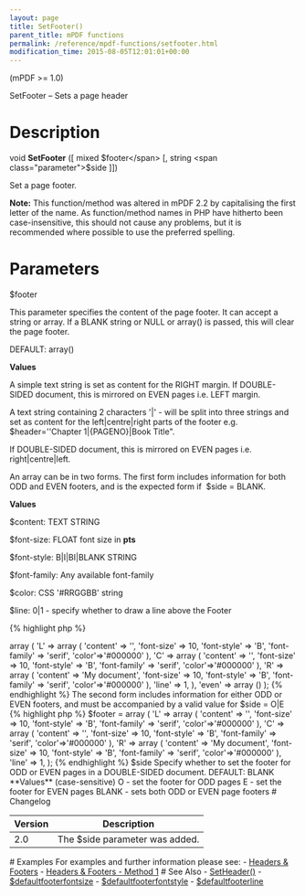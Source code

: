 ```yaml
---
layout: page
title: SetFooter()
parent_title: mPDF functions
permalink: /reference/mpdf-functions/setfooter.html
modification_time: 2015-08-05T12:01:01+00:00
---
```


(mPDF >= 1.0)

SetFooter – Sets a page header

# Description

void **SetFooter** ([ mixed <span class="parameter">$footer</span> [, string <span class="parameter">$side</span> ]])

Set a page footer.

<div class="alert alert-info" role="alert">
	<strong>Note:</strong> This function/method was altered in mPDF 2.2 by capitalising the first letter of the name.
	As function/method names in PHP have hitherto been case-insensitive, this should not cause any problems, but it is
	recommended where possible to use the preferred spelling.
</div>

# Parameters

<span class="parameter">$footer</span>

This parameter specifies the content of the page footer. It can accept a string or array. If a
<span class="smallblock">BLANK</span> string or <span class="smallblock">NULL</span> or array() is passed,
this will clear the page footer.

<span class="smallblock">DEFAULT</span>: array()

**Values**

A simple text string is set as content for the <span class="smallblock">RIGHT</span> margin. If
<span class="smallblock">DOUBLE-SIDED</span> document, this is mirrored on <span class="smallblock">EVEN</span>
pages i.e. <span class="smallblock">LEFT</span> margin.

A text string containing 2 characters '|' - will be split into three strings and set as content for the
left|centre|right parts of the footer e.g. <span class="parameter">$header</span>=''Chapter 1|{PAGENO}|Book Title".

If <span class="smallblock">DOUBLE-SIDED</span> document, this is mirrored on <span class="smallblock">EVEN</span>
pages i.e. right|centre|left.

An array can be in two forms. The first form includes information for both <span class="smallblock">ODD</span> and
<span class="smallblock">EVEN</span> footers, and is the expected form if  <span class="parameter">$side</span> =
<span class="smallblock">BLANK</span>.

**Values**

<span class="parameter">$content</span>: <span class="smallblock">TEXT STRING</span>

<span class="parameter">$font-size</span>: <span class="smallblock">FLOAT</span> font size in **pts**

<span class="parameter">$font-style</span>: B|I|BI|<span class="smallblock">BLANK STRING</span>

<span class="parameter">$font-family</span>: Any available font-family

<span class="parameter">$color</span>: CSS '#RRGGBB' string

<span class="parameter">$line</span>: 0|1 - specify whether to draw a line above the Footer

{% highlight php %}
<?php
$footer = array (
	'odd' => array (
		'L' => array (
			'content' => '',
			'font-size' => 10,
			'font-style' => 'B',
			'font-family' => 'serif',
			'color'=>'#000000'
		),
		'C' => array (
			'content' => '',
			'font-size' => 10,
			'font-style' => 'B',
			'font-family' => 'serif',
			'color'=>'#000000'
		),
		'R' => array (
			'content' => 'My document',
			'font-size' => 10,
			'font-style' => 'B',
			'font-family' => 'serif',
			'color'=>'#000000'
		),
		'line' => 1,
	),
	'even' => array ()
);
{% endhighlight %}

The second form includes information for either <span class="smallblock">ODD</span> or
<span class="smallblock">EVEN</span> footers, and must be accompanied by a valid value for
<span class="parameter">$side</span> = O|E

{% highlight php %}
$footer = array (
	'L' => array (
		'content' => '',
		'font-size' => 10,
		'font-style' => 'B',
		'font-family' => 'serif',
		'color'=>'#000000'
	),
	'C' => array (
		'content' => '',
		'font-size' => 10,
		'font-style' => 'B',
		'font-family' => 'serif',
		'color'=>'#000000'
	),
	'R' => array (
		'content' => 'My document',
		'font-size' => 10,
		'font-style' => 'B',
		'font-family' => 'serif',
		'color'=>'#000000'
	),
	'line' => 1,
);
{% endhighlight %}

<span class="parameter">$side</span>

Specify whether to set the footer for <span class="smallblock">ODD</span> or <span class="smallblock">EVEN</span>
pages in a <span class="smallblock">DOUBLE-SIDED</span> document.

<span class="smallblock">DEFAULT</span>: <span class="smallblock">BLANK</span>

**Values** (case-sensitive)

O - set the footer for <span class="smallblock">ODD</span> pages

E - set the footer for <span class="smallblock">EVEN</span> pages

<span class="smallblock">BLANK</span> - sets both <span class="smallblock">ODD</span> or
<span class="smallblock">EVEN</span> page footers

# Changelog

<table class="table"> <thead>
<tr> <th>Version</th><th>Description</th> </tr>
</thead> <tbody>
<tr>
<td>2.0</td>
<td>The <span class="parameter">$side</span> parameter was added.</td>
</tr>
</tbody> </table>

# Examples

For examples and further information please see:

- <a href="{{ "/headers-footers/headers-footers.html" | prepend: site.baseurl }}">Headers &amp; Footers</a>
- <a href="{{ "/headers-footers/method-1.html" | prepend: site.baseurl }}">Headers &amp; Footers - Method 1</a>

# See Also

- <a href="{{ "/reference/mpdf-functions/setheader.html" | prepend: site.baseurl }}">SetHeader()</a>
- <a href="{{ "/reference/mpdf-variables/defaultfooterfontsize.html" | prepend: site.baseurl }}">$defaultfooterfontsize</a>
- <a href="{{ "/reference/mpdf-variables/defaultfooterline.html" | prepend: site.baseurl }}">$defaultfooterfontstyle</a>
- <a href="{{ "/reference/mpdf-variables/defaultfooterline.html" | prepend: site.baseurl }}">$defaultfooterline</a>

